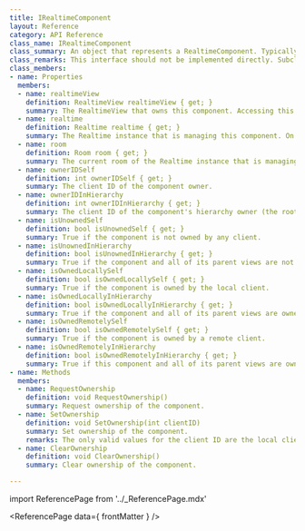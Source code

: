 ```yaml
---
title: IRealtimeComponent
layout: Reference
category: API Reference
class_name: IRealtimeComponent
class_summary: An object that represents a RealtimeComponent. Typically this is a RealtimeView or anything that subclasses RealtimeComponent<TModel>.
class_remarks: This interface should not be implemented directly. Subclass RealtimeComponent<TModel> instead.
class_members:
- name: Properties
  members:
  - name: realtimeView
    definition: RealtimeView realtimeView { get; }
    summary: The RealtimeView that owns this component. Accessing this property before Start is unreliable.
  - name: realtime
    definition: Realtime realtime { get; }
    summary: The Realtime instance that is managing this component. On prefab views, this property is available after Awake. On scene views or their children, this is not available until Start.
  - name: room
    definition: Room room { get; }
    summary: The current room of the Realtime instance that is managing this component. This might be null if the Realtime instance hasn't connected yet. Accessing this property before Start is unreliable.
  - name: ownerIDSelf
    definition: int ownerIDSelf { get; }
    summary: The client ID of the component owner.
  - name: ownerIDInHierarchy
    definition: int ownerIDInHierarchy { get; }
    summary: The client ID of the component's hierarchy owner (the root owner of the component).
  - name: isUnownedSelf
    definition: bool isUnownedSelf { get; }
    summary: True if the component is not owned by any client.
  - name: isUnownedInHierarchy
    definition: bool isUnownedInHierarchy { get; }
    summary: True if the component and all of its parent views are not owned by any client.
  - name: isOwnedLocallySelf
    definition: bool isOwnedLocallySelf { get; }
    summary: True if the component is owned by the local client.
  - name: isOwnedLocallyInHierarchy
    definition: bool isOwnedLocallyInHierarchy { get; }
    summary: True if the component and all of its parent views are owned by the local client.
  - name: isOwnedRemotelySelf
    definition: bool isOwnedRemotelySelf { get; }
    summary: True if the component is owned by a remote client.
  - name: isOwnedRemotelyInHierarchy
    definition: bool isOwnedRemotelyInHierarchy { get; }
    summary: True if this component and all of its parent views are owned by a remote client.
- name: Methods
  members:
  - name: RequestOwnership
    definition: void RequestOwnership()
    summary: Request ownership of the component.
  - name: SetOwnership
    definition: void SetOwnership(int clientID)
    summary: Set ownership of the component.
    remarks: The only valid values for the client ID are the local client ID and -1 (unowned). The server will reject an update that changes the owner to a different client.
  - name: ClearOwnership
    definition: void ClearOwnership()
    summary: Clear ownership of the component.

---
```

import ReferencePage from '../_ReferencePage.mdx'

<ReferencePage data={ frontMatter } />
